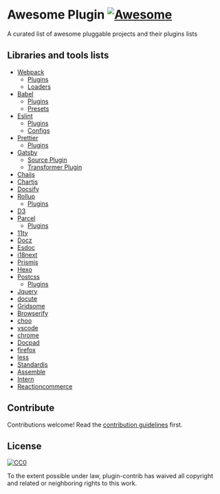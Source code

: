 # Awesome Plugin [![Awesome](https://awesome.re/badge.svg)](https://awesome.re)

A curated list of awesome pluggable projects and their plugins lists

## Libraries and tools lists

- [Webpack](#https://webpack.js.org/concepts/plugins/)
  - [Plugins](https://github.com/webpack-contrib/awesome-webpack#webpack-plugins)
  - [Loaders](https://github.com/webpack-contrib/awesome-webpack#loaders)
- [Babel](https://babeljs.io/)
  - [Plugins](https://babeljs.io/docs/en/plugins/)
  - [Presets](https://babeljs.io/docs/en/presets)
- [Eslint](https://eslint.org/docs/developer-guide/working-with-plugins)
  - [Plugins](https://github.com/dustinspecker/awesome-eslint#plugins)
  - [Configs](https://github.com/dustinspecker/awesome-eslint#configs)
- [Prettier](https://prettier.io/docs/en/plugins.html)
  - [Plugins](https://prettier.io/docs/en/plugins.html#official-plugins)
- [Gatsby](https://www.gatsbyjs.org/plugins/)
  - [Source Plugin](https://www.gatsbyjs.org/docs/creating-a-source-plugin/)
  - [Transformer Plugin](https://www.gatsbyjs.org/docs/creating-a-transformer-plugin/)
- [Chaijs](https://www.chaijs.com/plugins/)
- [Chartjs](https://www.chartjs.org/docs/latest/developers/plugins.html)
- [Docsify](https://docsify.js.org/#/plugins)
- [Rollup](https://rollupjs.org/guide/en/#plugin-development)
  - [Plugins](https://github.com/rollup/awesome#plugins)
- [D3](https://github.com/d3/d3/wiki/Plugins)
- [Parcel](https://parceljs.org/plugins.html)
  - [Plugins](https://github.com/parcel-bundler/awesome-parcel#plugins)
- [11ty](https://www.11ty.io/docs/plugins/)
- [Docz](https://www.docz.site/docs/creating-plugins)
- [Esdoc](https://github.com/esdoc/esdoc-plugins)
- [i18next](https://www.i18next.com/overview/plugins-and-utils)
- [Prismjs](https://prismjs.com/plugins/)
- [Hexo](https://hexo.io/plugins/)
- [Postcss](https://github.com/postcss/postcss/blob/master/docs/plugins.md)
  - [Plugins](https://github.com/jdrgomes/awesome-postcss/blob/master/topics/plugins.md)
- [Jquery](https://plugins.jquery.com/)
- [docute](https://docute.org/guide/plugin)
- [Gridsome](https://gridsome.org/plugins/)
- [Browserify](https://github.com/browserify/awesome-browserify#plugins)
- [choo](https://github.com/choojs/awesome-choo#plugins-and-addons)
- [vscode](https://code.visualstudio.com/api)
- [chrome](https://developer.chrome.com/extensions)
- [Docpad](https://docpad.bevry.me/community/plugins)
- [firefox](https://addons.mozilla.org/en-US/firefox/extensions/)
- [less](https://github.com/LucasBassetti/awesome-less#guis-editors-and-plugins)
- [Standardjs](https://standardjs.com/awesome.html#editor-plugins)
- [Assemble](http://assemble.io/plugins/)
- [Intern](https://theintern.io/docs.html#Intern/4/docs/docs%2Fextending.md/the-plugin-mechanism)
- [Reactioncommerce](https://docs.reactioncommerce.com/docs/community-resources)

## Contribute

Contributions welcome! Read the [contribution guidelines](contributing.md) first.

## License

[![CC0](https://mirrors.creativecommons.org/presskit/buttons/88x31/svg/cc-zero.svg)](https://creativecommons.org/publicdomain/zero/1.0)

To the extent possible under law, plugin-contrib has waived all copyright and
related or neighboring rights to this work.
